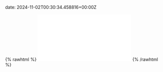 date: 2024-11-02T00:30:34.458816+00:00Z


{% rawhtml %}
<embed src="./test.com-http.html" type="text/html">
{% /rawhtml %}